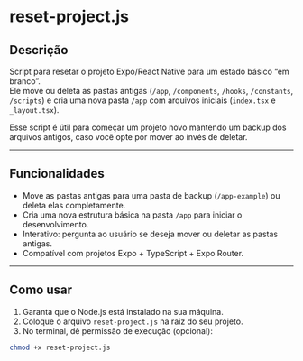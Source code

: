 # reset-project.js

## Descrição

Script para resetar o projeto Expo/React Native para um estado básico “em branco”.  
Ele move ou deleta as pastas antigas (`/app`, `/components`, `/hooks`, `/constants`, `/scripts`) e cria uma nova pasta `/app` com arquivos iniciais (`index.tsx` e `_layout.tsx`).

Esse script é útil para começar um projeto novo mantendo um backup dos arquivos antigos, caso você opte por mover ao invés de deletar.

---

## Funcionalidades

- Move as pastas antigas para uma pasta de backup (`/app-example`) ou deleta elas completamente.
- Cria uma nova estrutura básica na pasta `/app` para iniciar o desenvolvimento.
- Interativo: pergunta ao usuário se deseja mover ou deletar as pastas antigas.
- Compatível com projetos Expo + TypeScript + Expo Router.

---

## Como usar

1. Garanta que o Node.js está instalado na sua máquina.
2. Coloque o arquivo `reset-project.js` na raiz do seu projeto.
3. No terminal, dê permissão de execução (opcional):

```bash
chmod +x reset-project.js
